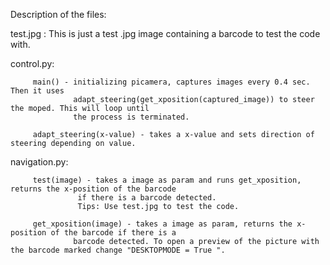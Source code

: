 Description of the files:

test.jpg : This is just a test .jpg image containing a barcode to test the code with.

control.py: 

         main() - initializing picamera, captures images every 0.4 sec. Then it uses
                  adapt_steering(get_xposition(captured_image)) to steer the moped. This will loop until
                  the process is terminated.

         adapt_steering(x-value) - takes a x-value and sets direction of steering depending on value.

navigation.py:

         test(image) - takes a image as param and runs get_xposition, returns the x-position of the barcode
                   if there is a barcode detected. 
                   Tips: Use test.jpg to test the code.

         get_xposition(image) - takes a image as param, returns the x-position of the barcode if there is a 
                  barcode detected. To open a preview of the picture with the barcode marked change "DESKTOPMODE = True ".
         
         

